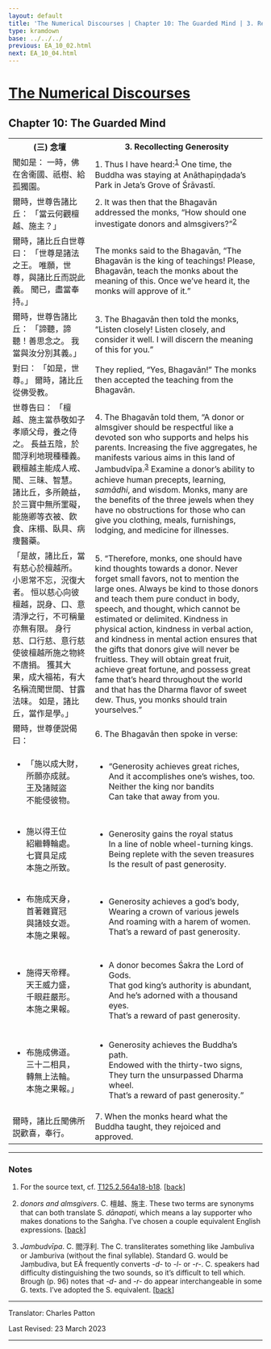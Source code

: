 ```yaml
---
layout: default
title: 'The Numerical Discourses | Chapter 10: The Guarded Mind | 3. Recollecting Generosity'
type: kramdown
base: ../../../
previous: EA_10_02.html
next: EA_10_04.html
---
```


<h1><a href='../index.html'>The Numerical Discourses</a></h1>
<h2>Chapter 10: The Guarded Mind</h2>

<table class="trans">
  <th class='ch'>(三) 念壇</th>
  <th class='en'>3. Recollecting Generosity</th>
  <tr>
    <td class='ch' title='T125.2.564a18'>聞如是： 一時，佛在舍衞國、祇樹、給孤獨園。</td>
    <td id='p1'>1. Thus I have heard:<sup id="ref1"><a href="#n1">1</a></sup> One time, the Buddha was staying at Anāthapiṇḍada’s Park in Jeta’s Grove of Śrāvastī.</td>
  </tr>
  <tr>
    <td class='ch' title='T125.2.564a19'>爾時，世尊告諸比丘： 「當云何觀檀越、施主？」</td>
    <td id='p2'>2. It was then that the Bhagavān addressed the monks, “How should one investigate donors and almsgivers?”<sup id="ref2"><a href="#n2">2</a></sup></td>
  </tr>
  <tr>
    <td class='ch' title='T125.2.564a20'>爾時，諸比丘白世尊曰： 「世尊是諸法之王。 唯願，世尊，與諸比丘而説此義。 聞已，盡當奉持。」</td>
    <td>The monks said to the Bhagavān, “The Bhagavān is the king of teachings! Please, Bhagavān, teach the monks about the meaning of this. Once we’ve heard it, the monks will approve of it.”</td>
  </tr>
  <tr>
    <td class='ch' title='T125.2.564a22'>爾時，世尊告諸比丘： 「諦聽，諦聽！善思念之。 我當與汝分別其義。」</td>
    <td id='p3'>3. The Bhagavān then told the monks, “Listen closely! Listen closely, and consider it well. I will discern the meaning of this for you.”</td>
  </tr>
  <tr>
    <td class='ch' title='T125.2.564a23'>對曰： 「如是，世尊。」 爾時，諸比丘從佛受教。</td>
    <td>They replied, “Yes, Bhagavān!” The monks then accepted the teaching from the Bhagavān.</td>
  </tr>
  <tr>
    <td class='ch' title='T125.2.564a24'>世尊告曰： 「檀越、施主當恭敬如子孝順父母，養之侍之。 長益五陰，於閻浮利地現種種義。 觀檀越主能成人戒、聞、三昧、智慧。 諸比丘，多所饒益，於三寶中無所罣礙，能施卿等衣被、飮食、床榻、臥具、病痩醫藥。</td>
    <td id='p4'>4. The Bhagavān told them, “A donor or almsgiver should be respectful like a devoted son who supports and helps his parents. Increasing the five aggregates, he manifests various aims in this land of Jambudvīpa.<sup id="ref3"><a href="#n3">3</a></sup> Examine a donor’s ability to achieve human precepts, learning, <em>samādhi</em>, and wisdom. Monks, many are the benefits of the three jewels when they have no obstructions for those who can give you clothing, meals, furnishings, lodging, and medicine for illnesses.</td>
  </tr>
  <tr>
    <td class='ch' title='T125.2.564a29'>「是故，諸比丘，當有慈心於檀越所。 小恩常不忘，況復大者。 恒以慈心向彼檀越，説身、口、意清淨之行，不可稱量亦無有限。 身行慈、口行慈、意行慈使彼檀越所施之物終不唐捐。 獲其大果，成大福祐，有大名稱流聞世間、甘露法味。 如是，諸比丘，當作是學。」</td>
    <td id='p5'>5. “Therefore, monks, one should have kind thoughts towards a donor. Never forget small favors, not to mention the large ones. Always be kind to those donors and teach them pure conduct in body, speech, and thought, which cannot be estimated or delimited. Kindness in physical action, kindness in verbal action, and kindness in mental action ensures that the gifts that donors give will never be fruitless. They will obtain great fruit, achieve great fortune, and possess great fame that’s heard throughout the world and that has the Dharma flavor of sweet dew. Thus, you monks should train yourselves.”</td>
  </tr>
  <tr>
    <td class='ch' title='T125.2.564b6'>爾時，世尊便説偈曰：</td>
    <td id='p6'>6. The Bhagavān then spoke in verse:</td>
  </tr>
<tr>
  <td title='T125.2.564b8'><ul class='verse'>
    <li class='ch'>「施以成大財，<br/>
    所願亦成就。<br/>
    王及諸賊盜<br/>
    不能侵彼物。</li>
  </ul></td>
  <td><ul class='verse'>
    <li>“Generosity achieves great riches,<br/>
    And it accomplishes one’s wishes, too.<br/>
    Neither the king nor bandits<br/>
    Can take that away from you.</li>
  </ul></td>
</tr>
<tr>
  <td title='T125.2.564b10'><ul class='verse'>
    <li class='ch'>施以得王位<br/>
    紹繼轉輪處。<br/>
    七寶具足成<br/>
    本施之所致。</li>
  </ul></td>
  <td><ul class='verse'>
    <li>Generosity gains the royal status<br/>
    In a line of noble wheel-turning kings.<br/>
    Being replete with the seven treasures<br/>
    Is the result of past generosity.</li>
  </ul></td>
</tr>
<tr>
  <td title='T125.2.564a12'><ul class='verse'>
    <li class='ch'>布施成天身，<br/>
    首著雜寶冠<br/>
    與諸妓女遊。<br/>
    本施之果報。</li>
  </ul></td>
  <td><ul class='verse'>
    <li>Generosity achieves a god’s body,<br/>
    Wearing a crown of various jewels<br/>
    And roaming with a harem of women.<br/>
    That’s a reward of past generosity.</li>
  </ul></td>
</tr>
<tr>
  <td title='T125.2.564a14'><ul class='verse'>
    <li class='ch'>施得天帝釋。<br/>
    天王威力盛，<br/>
    千眼莊嚴形。<br/>
    本施之果報。</li>
  </ul></td>
  <td><ul class='verse'>
    <li>A donor becomes Śakra the Lord of Gods.<br/>
    That god king’s authority is abundant,<br/>
    And he’s adorned with a thousand eyes.<br/>
    That’s a reward of past generosity.</li>
  </ul></td>
</tr>
<tr>
  <td title='T125.2.564b16'><ul class='verse'>
    <li class='ch'>布施成佛道。<br/>
    三十二相具，<br/>
    轉無上法輪。<br/>
    本施之果報。」</li>
  </ul></td>
  <td><ul class='verse'>
    <li>Generosity achieves the Buddha’s path.<br/>
    Endowed with the thirty-two signs,<br/>
    They turn the unsurpassed Dharma wheel.<br/>
    That’s a reward of past generosity.”</li>
  </ul></td>
</tr>
  <tr>
    <td class='ch' title='T125.2.564b18'>爾時，諸比丘聞佛所説歡喜，奉行。</td>
    <td id='p7'>7. When the monks heard what the Buddha taught, they rejoiced and approved. </td>
  </tr>
</table>

<hr/>

<h3 id="notes">Notes</h3>

<ol class="notes-list">
<li id="n1"><p>For the source text, cf. <a href="https://cbetaonline.dila.edu.tw/zh/T02n0125_p0564a18" target="_blank">T125.2.564a18-b18</a>. [<a href="#ref1">back</a>]</p></li>
<li id="n2"><p><em>donors and almsgivers</em>. C. 檀越、施主. These two terms are synonyms that can both translate S. <em>dānapati</em>, which means a lay supporter who makes donations to the Saṅgha. I’ve chosen a couple equivalent English expressions. [<a href="#ref2">back</a>]</p></li>
<li id="n3"><p><em>Jambudvīpa</em>. C. 閻浮利. The C. transliterates something like Jambuliva or Jamburiva (without the final syllable). Standard G. would be Jaṃbudiva, but EĀ frequently converts <em>-d-</em> to <em>-l-</em> or <em>-r-</em>. C. speakers had difficulty distinguishing the two sounds, so it’s difficult to tell which. Brough (p. 96) notes that <em>-d-</em> and <em>-r-</em> do appear interchangeable in some G. texts. I’ve adopted the S. equivalent. [<a href="#ref3">back</a>]</p></li>
</ol>
<hr/>

<p class="translator">Translator: Charles Patton</p>
<p class='revised'>Last Revised: 23 March 2023</p>

<hr/>